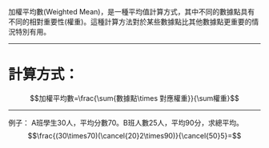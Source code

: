 加權平均數(Weighted Mean)，是一種平均值計算方式，其中不同的數據點具有不同的相對重要性(權重)。這種計算方法對於某些數據點比其他數據點更重要的情況特別有用。
- - -
# 計算方式：
$$加權平均數=\frac{\sum{數據點\times 對應權重}}{\sum權重}$$
- - -
例子：
A班學生30人，平均分數70。B班人數25人，平均90分，求總平均。
$$\frac{(30\times70)(\cancel{20}2\times90)}{\cancel{50}5}=$$